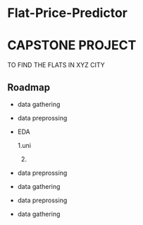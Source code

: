 # Flat-Price-Predictor




# CAPSTONE PROJECT

TO FIND THE FLATS IN XYZ CITY 


## Roadmap

- data gathering 

- data preprossing 

- EDA

    1.uni
    
    2.

- data preprossing

- data gathering 

- data preprossing 

- data gathering 

